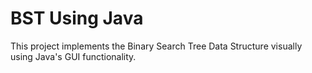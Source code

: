 # BST Using Java
This project implements the Binary Search Tree Data Structure visually using Java's GUI functionality. 
